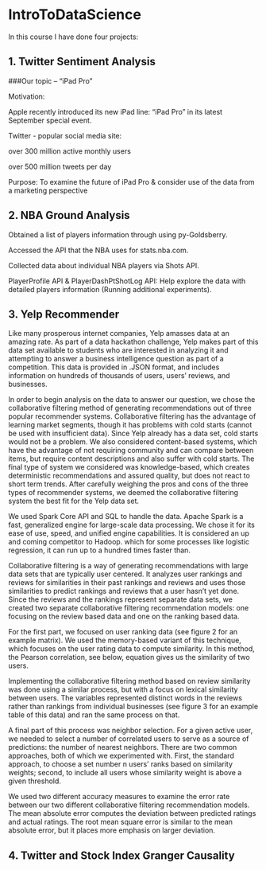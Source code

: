 # IntroToDataScience
In this course I have done four projects:


## 1. Twitter Sentiment Analysis

###Our topic – “iPad Pro”
  
  Motivation:
  
  Apple recently introduced its new iPad line: “iPad Pro” in its latest September special event.
  
  Twitter - popular social media site: 
  
   over 300 million active monthly users
   
   over 500 million tweets per day
   
  Purpose: To examine the future of iPad Pro & consider use of the data from a marketing perspective
  

## 2. NBA Ground Analysis

Obtained a list of players information through using py-Goldsberry.

Accessed the API that the NBA uses for stats.nba.com.

Collected data about individual NBA players via Shots API.

PlayerProfile API & PlayerDashPtShotLog API: Help explore the data with detailed players information (Running additional experiments).


## 3. Yelp Recommender

Like many prosperous internet companies, Yelp amasses data at an amazing rate.  As part of a data hackathon challenge, Yelp makes part of this data set available to students who are interested in analyzing it and attempting to answer a business intelligence question as part of a competition. This data is provided in .JSON format, and includes information on hundreds of thousands of users, users’ reviews, and businesses. 

In order to begin analysis on the data to answer our question, we chose the collaborative filtering method of generating recommendations out of three popular recommender systems. Collaborative filtering has the advantage of learning market segments, though it has problems with cold starts (cannot be used with insufficient data). Since Yelp already has a data set, cold starts would not be a problem. We also considered content-based systems, which have the advantage of not requiring community and can compare between items, but require content descriptions and also suffer with cold starts. The final type of system we considered was knowledge-based, which creates deterministic recommendations and assured quality, but does not react to short term trends. After carefully weighing the pros and cons of the three types of recommender systems, we deemed the collaborative filtering system the best fit for the Yelp data set.
	
We used Spark Core API and SQL to handle the data. Apache Spark is a fast, generalized engine for large-scale data processing. We chose it for its ease of use, speed, and unified engine capabilities. It is considered an up and coming competitor to Hadoop. which for some processes like logistic regression, it can run up to a hundred times faster than.
	
Collaborative filtering is a way of generating recommendations with large data sets that are typically user centered. It analyzes user rankings and reviews for similarities in their past rankings and reviews and uses those similarities to predict rankings and reviews that a user hasn’t yet done. Since the reviews and the rankings represent separate data sets, we created two separate collaborative filtering recommendation models: one focusing on the review based data and one on the ranking based data.
	
For the first part, we focused on user ranking data (see figure 2 for an example matrix). We used the memory-based variant of this technique, which focuses on the user rating data to compute similarity. In this method, the Pearson correlation, see below, equation gives us the similarity of two users.
	
Implementing the collaborative filtering method based on review similarity was done using a similar process, but with a focus on lexical similarity between users. The variables represented distinct words in the reviews rather than rankings from individual businesses (see figure 3 for an example table of this data) and ran the same process on that.
	
A final part of this process was neighbor selection. For a given active user, we needed to select a number of correlated users to serve as a source of predictions: the number of nearest neighbors. There are two common approaches, both of which we experimented with. First, the standard approach, to choose a set number n users’ ranks based on similarity weights; second, to include all users whose similarity weight is above a given threshold. 
	
We used two different accuracy measures to examine the error rate between our two different collaborative filtering recommendation models. The mean absolute error computes the deviation between predicted ratings and actual ratings. The root mean square error is similar to the mean absolute error, but it places more emphasis on larger deviation. 
	

## 4. Twitter and Stock Index Granger Causality


